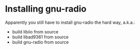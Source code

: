 # Installing gnu-radio

Apparently you still have to install gnu-radio the hard way, a.k.a.:
- build libiio from source
- build libad9361 from source
- build gnu-radio from source

